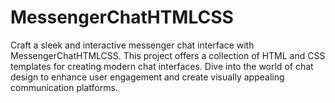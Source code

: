 # MessengerChatHTMLCSS
Craft a sleek and interactive messenger chat interface with MessengerChatHTMLCSS. This project offers a collection of HTML and CSS templates for creating modern chat interfaces. Dive into the world of chat design to enhance user engagement and create visually appealing communication platforms.
